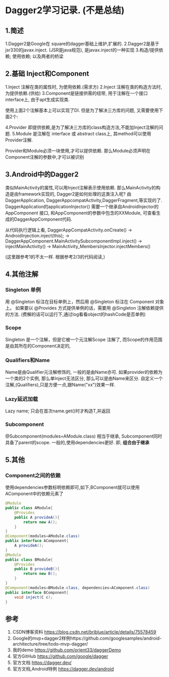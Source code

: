 # Dagger2学习记录. (不是总结)
## 1.简述
1.Dagger2是Google在 square的dagger基础上维护,扩展的.
2.Dagger2是基于jsr330的javax.inject. (JSR是java规范), 是javax.inject的一种实现
3.构造/提供依赖; 使用依赖; 以及两者的桥梁
## 2.基础 Inject和Component
1.Inject 注解在类的属性时, 为使用依赖.(需求方)
2.Inject 注解在类的构造方法时, 为提供依赖.(供给)
3.Component是链接供需的纽带, 用于注解在一个接口interface上, 由于apt生成实现类.  

  使用上面2个注解基本上可以实现了DI. 但是为了解决三方库的问题, 又需要使用下面2个:

4.Provider 即提供依赖,是为了解决三方库的class构造方法,不能加Inject注解的问题.
5.Module 是注解在 interface 或 abstract class上, 其method可以使用Provider注解.

Provider和Module必须一块使用,才可以提供依赖.
那么Module必须声明在Component注解的参数中,才可以被识别

## 3.Android中的Dagger2
类似MainActivity的属性,可以用Inject注解表示使用依赖. 那么MainActivity的构造是由framework实现的,
Dagger2是如何处理的这类注入呢?
由DaggerApplication, DaggerAppcompatActivity,DaggerFragment,等实现的了.
DaggerApplication的applicationInjector() 需要一个继承自AndroidInjector的AppComponent 接口,
和AppComponent的参数中包含的XXModule, 可查看生成的DaggerAppComponent代码.  

从代码执行逻辑上看, DaggerAppCompatActivity.onCreate()
 -> AndroidInjection.inject(this);
 -> DaggerAppComponent.MainActivitySubcomponentImpl.inject()
 -> injectMainActivity()
 -> MainActivity_MembersInjector.injectMembers()


(这里跟参考1的不太一样. 根据参考2/3的代码阅读,)

## 4.其他注解
### Singleton 单例
用 @Singleton 标注在目标单例上，然后用 @Singleton 标注在 Component 对象上。
如果要以 @Provides 方式提供单例的话，需要用 @Singleton 注解依赖提供的方法.
(费解的话可以运行下,通过log看看object的hashCode是否单例)
### Scope
Singleton 是一个注解，但是它被一个元注解Scope 注解了,
而Scope的作用范围是由其所在的Component决定的,
### Qualifiers和Name
Name是由Qualifier元注解修饰的, 一般的是由Name亦可.
如果provider的依赖为一个类的2个实例, 那么单Inject无法区分, 那么可以是由Name来区分.
自定义一个注解,(Qualifiers),只是方便一点,跟Name("xx")效果一样.

### Lazy延迟加载
Lazy<T> name; 只会在首次name.get()时才构造T,并返回
### Subcomponent
@Subcomponent(modules=AModule.class)  相当于继承,
Subcomponent同时具备了parent的scope. 一般的,使用dependencies更好.
即, **组合由于继承**


## 5.其他
### Component之间的依赖
使用dependencies参数标明依赖即可,如下,BComponent就可以使用AComponent中的依赖元素了
```java
@Module
public class AModule{
    @Provides
    public A provideA(){
        return new A();
    }
}
@Component(modules=AModule.class)
public interface AComponent{
    A provideA();
}
@Module
public class BModule{
    @Provides
    public B provideB(){
        return new B();
    }
}
@Component(modules=BModule.class, dependencies=AComponent.class)
public interface BComponent{
    void inject(C c);
}
```

## 参考
1. CSDN博客资料 https://blog.csdn.net/briblue/article/details/75578459
2. Google的mvp+dagger2样例https://github.com/googlesamples/android-architecture/tree/todo-mvp-dagger/
3. 我的demo https://github.com/orient33/daggerDemo
4. 官方GitHub https://github.com/google/dagger
5. 官方文档 https://dagger.dev/
6. 官方文档,Android特例 <https://dagger.dev/android>